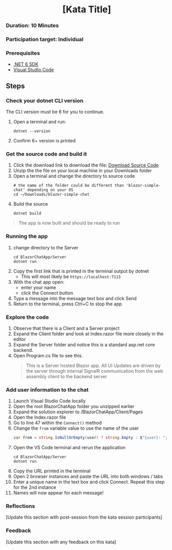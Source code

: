 <h1 align="center">[Kata Title]</h1>

### Duration: 10 Minutes
### Participation target: Individual

### Prerequisites

- [.NET 6 SDK](https://dotnet.microsoft.com/en-us/download/dotnet/6.0)
- [Visual Studio Code](https://code.visualstudio.com/download)

## Steps

### Check your dotnet CLI version 
The CLI version must be 6 for you to continue. 
1. Open a terminal and run:
   ```
   dotnet --version
   ```
2. Confirm 6+ version is printed

### Get the source code and build it
1. Click the download link to download the file: [Download Source Code](https://github.com/gpsuscodewith/katas/raw/main/library/blazor-simple-chat/files/blazor-simple-chat.zip)
2. Unzip the the file on your local machine in your Downloads folder
3. Open a terminal and change the directory to source code
   ```
   # the name of the folder could be different than 'blazor-simple-chat' depending on your OS
   cd ~/Downloads/blazor-simple-chat
   ```
4. Build the source
   ```
   dotnet build
   ```
> The app is now built and should be ready to run

### Running the app
1. change directory to the Server
   ```
   cd BlazorChatApp/Server
   dotnet run
   ```
2. Copy the first link that is printed in the terminal output by dotnet
   - This will most likely be ```https://localhost:7113```
3. With the chat app open:
   - enter your name
   - click the Connect button
4. Type a message into the message text box and click Send
5. Return to the terminal, press Ctrl+C to stop the app

### Explore the code
1. Observe that there is a Client and a Server project
2. Expand the Client folder and look at Index.razor file more closely in the editor
3. Expand the Server folder and notice this is a standard asp.net core backend. 
4. Open Program.cs file to see this.
   > This is a Server hosted Blazor app. All UI Updates are driven by the server through internal SignalR communication from the web assembly client to the backend server

### Add user information to the chat
1. Launch Visual Studio Code locally
2. Open the root BlazorChatApp folder you unzipped earlier
3. Expand the solution explorer to /BlazorChatApp/Client/Pages
4. Open the Index.razor file
5. Go to line 47 within the ```Connect()``` method
6. Change the ```from``` variable value to use the name of the user
   ```csharp
   var from = string.IsNullOrEmpty(user) ? string.Empty : $"{user}: ";
   ```
7. Open the VS Code terminal and rerun the application
   ```
   cd BlazorChatApp/Server
   dotnet run
   ```
8. Copy the URL printed in the terminal
9. Open 2 browser instances and paste the URL into both windows / tabs
9. Enter a unique name in the text box and click Connect. Repeat this step for the 2nd instance
10. Names will now appear for each message!

### Reflections

[Update this section with post-session from the kata session participants]

### Feedback

[Update this section with any feedback on this kata]
